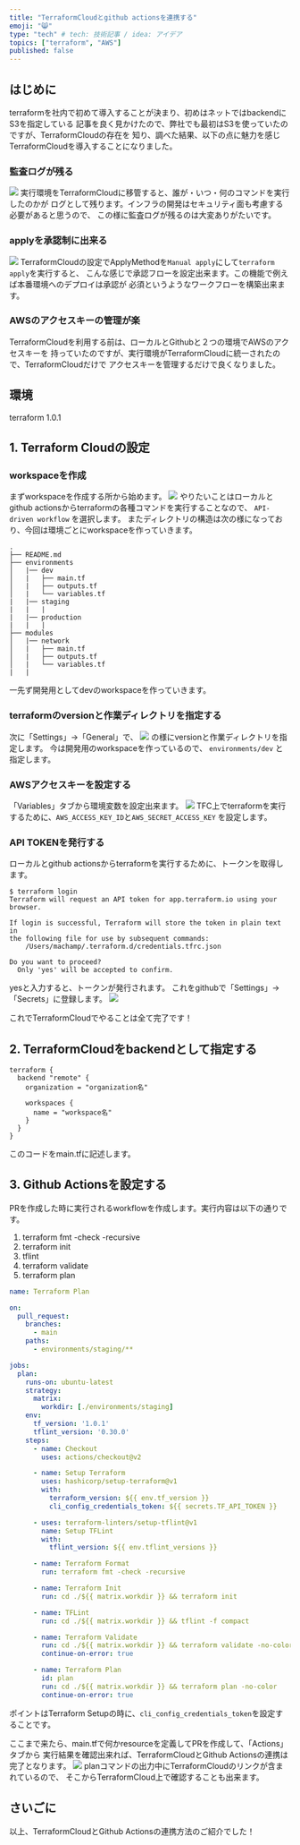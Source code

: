 ```yaml
---
title: "TerraformCloudとgithub actionsを連携する"
emoji: "😸"
type: "tech" # tech: 技術記事 / idea: アイデア
topics: ["terraform", "AWS"]
published: false
---
```


## はじめに

terraformを社内で初めて導入することが決まり、初めはネットではbackendにS3を指定している
記事を良く見かけたので、弊社でも最初はS3を使っていたのですが、TerraformCloudの存在を
知り、調べた結果、以下の点に魅力を感じTerraformCloudを導入することになりました。

### 監査ログが残る

![](https://storage.googleapis.com/zenn-user-upload/2cfc28fd7918a37eddf8111e.png)
実行環境をTerraformCloudに移管すると、誰が・いつ・何のコマンドを実行したのかが
ログとして残ります。インフラの開発はセキュリティ面も考慮する必要があると思うので、
この様に監査ログが残るのは大変ありがたいです。

### applyを承認制に出来る

![](https://storage.googleapis.com/zenn-user-upload/27f5a77c61a508eed8451c5c.png)
TerraformCloudの設定でApplyMethodを`Manual apply`にして`terraform apply`を実行すると、
こんな感じで承認フローを設定出来ます。この機能で例えば本番環境へのデプロイは承認が
必須というようなワークフローを構築出来ます。

### AWSのアクセスキーの管理が楽

TerraformCloudを利用する前は、ローカルとGithubと２つの環境でAWSのアクセスキーを
持っていたのですが、実行環境がTerraformCloudに統一されたので、TerraformCloudだけで
アクセスキーを管理するだけで良くなりました。

## 環境

terraform 1.0.1

## 1. Terraform Cloudの設定

### workspaceを作成

まずworkspaceを作成する所から始めます。
![](https://storage.googleapis.com/zenn-user-upload/b55135d3bb45cbfc79dcea27.png)
やりたいことはローカルとgithub actionsからterraformの各種コマンドを実行することなので、
`API-driven workflow` を選択します。
またディレクトリの構造は次の様になっており、今回は環境ごとにworkspaceを作っていきます。
```
.
├── README.md
├── environments
│   |── dev
│   |   ├── main.tf
│   |   ├── outputs.tf
│   |   └── variables.tf
|   |── staging
|   |   |
|   |── production
|   |   |
├── modules
│   |── network
│   |   ├── main.tf
│   |   ├── outputs.tf
│   |   └── variables.tf
|   |
```
一先ず開発用としてdevのworkspaceを作っていきます。

### terraformのversionと作業ディレクトリを指定する

次に「Settings」->「General」で、
![](https://storage.googleapis.com/zenn-user-upload/617582582c5f312f0ca17f4c.png)
の様にversionと作業ディレクトリを指定します。
今は開発用のworkspaceを作っているので、 `environments/dev` と指定します。

### AWSアクセスキーを設定する

「Variables」タブから環境変数を設定出来ます。
![](https://storage.googleapis.com/zenn-user-upload/7d19592bdb2c45dd0c202393.png)
TFC上でterraformを実行するために、`AWS_ACCESS_KEY_ID`と`AWS_SECRET_ACCESS_KEY` を設定します。

### API TOKENを発行する

ローカルとgithub actionsからterraformを実行するために、トークンを取得します。

```
$ terraform login
Terraform will request an API token for app.terraform.io using your browser.

If login is successful, Terraform will store the token in plain text in
the following file for use by subsequent commands:
    /Users/machamp/.terraform.d/credentials.tfrc.json

Do you want to proceed?
  Only 'yes' will be accepted to confirm.
```
yesと入力すると、トークンが発行されます。
これをgithubで「Settings」->「Secrets」に登録します。
![](https://storage.googleapis.com/zenn-user-upload/9279d0e2b025815871a1713d.png)

これでTerraformCloudでやることは全て完了です！

## 2. TerraformCloudをbackendとして指定する

```HCL
terraform {
  backend "remote" {
    organization = "organization名"

    workspaces {
      name = "workspace名"
    }
  }
}
```
このコードをmain.tfに記述します。

## 3. Github Actionsを設定する

PRを作成した時に実行されるworkflowを作成します。実行内容は以下の通りです。

1. terraform fmt -check -recursive
2. terraform init
3. tflint
4. terraform validate
5. terraform plan

```yaml
name: Terraform Plan

on:
  pull_request:
    branches:
      - main
    paths:
      - environments/staging/**

jobs:
  plan:
    runs-on: ubuntu-latest
    strategy:
      matrix:
        workdir: [./environments/staging]
    env:
      tf_version: '1.0.1'
      tflint_version: '0.30.0'
    steps:
      - name: Checkout
        uses: actions/checkout@v2

      - name: Setup Terraform
        uses: hashicorp/setup-terraform@v1
        with:
          terraform_version: ${{ env.tf_version }}
          cli_config_credentials_token: ${{ secrets.TF_API_TOKEN }}

      - uses: terraform-linters/setup-tflint@v1
        name: Setup TFLint
        with:
          tflint_version: ${{ env.tflint_versions }}

      - name: Terraform Format
        run: terraform fmt -check -recursive

      - name: Terraform Init
        run: cd ./${{ matrix.workdir }} && terraform init

      - name: TFLint
        run: cd ./${{ matrix.workdir }} && tflint -f compact

      - name: Terraform Validate
        run: cd ./${{ matrix.workdir }} && terraform validate -no-color
        continue-on-error: true

      - name: Terraform Plan
        id: plan
        run: cd ./${{ matrix.workdir }} && terraform plan -no-color
        continue-on-error: true
```
ポイントはTerraform Setupの時に、`cli_config_credentials_token`を設定することです。

ここまで来たら、main.tfで何かresourceを定義してPRを作成して、「Actions」タブから
実行結果を確認出来れば、TerraformCloudとGithub Actionsの連携は完了となります。
![](https://storage.googleapis.com/zenn-user-upload/363aca0829239bb2dd6df63a.png)
planコマンドの出力中にTerraformCloudのリンクが含まれているので、
そこからTerraformCloud上で確認することも出来ます。

## さいごに

以上、TerraformCloudとGithub Actionsの連携方法のご紹介でした！
